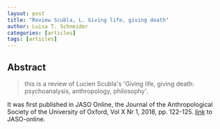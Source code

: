 ```yaml
---
layout: post
title: "Review Scubla, L. Giving life, giving death"
author: Luisa T. Schneider
categories: [articles]
tags: [articles]
---
```

## Abstract
> this is a review of Lucien Scubla's 'Giving life, giving death: psychoanalysis, anthropology, philosophy'. 

It was first published in JASO Online, the Journal of the Anthropological Society of the University of Oxford, Vol X Nr 1, 2018, pp. 122-125. [link](https://www.anthro.ox.ac.uk/jaso/current-issue) to JASO-online.
